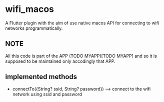 # wifi_macos
A Flutter plugin with the aim of use native macos API for connecting to wifi networks programmatically.

## NOTE
All this code is part of the APP (TODO MYAPP)[TODO MYAPP] and so it is supposed to be maintained only accodingly that APP.

## implemented methods
- connectTo({String? ssid, String? password}) --> connect to the wifi network using ssid and password

